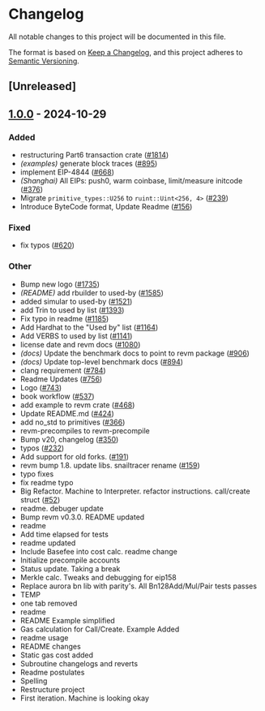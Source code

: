 # Changelog

All notable changes to this project will be documented in this file.

The format is based on [Keep a Changelog](https://keepachangelog.com/en/1.0.0/),
and this project adheres to [Semantic Versioning](https://semver.org/spec/v2.0.0.html).

## [Unreleased]

## [1.0.0](https://github.com/CeciliaZ030/revm/releases/tag/revm-transaction-v1.0.0) - 2024-10-29

### Added

- restructuring Part6 transaction crate ([#1814](https://github.com/CeciliaZ030/revm/pull/1814))
- *(examples)* generate block traces ([#895](https://github.com/CeciliaZ030/revm/pull/895))
- implement EIP-4844 ([#668](https://github.com/CeciliaZ030/revm/pull/668))
- *(Shanghai)* All EIPs: push0, warm coinbase, limit/measure initcode ([#376](https://github.com/CeciliaZ030/revm/pull/376))
- Migrate `primitive_types::U256` to `ruint::Uint<256, 4>` ([#239](https://github.com/CeciliaZ030/revm/pull/239))
- Introduce ByteCode format, Update Readme ([#156](https://github.com/CeciliaZ030/revm/pull/156))

### Fixed

- fix typos ([#620](https://github.com/CeciliaZ030/revm/pull/620))

### Other

- Bump new logo ([#1735](https://github.com/CeciliaZ030/revm/pull/1735))
- *(README)* add rbuilder to used-by ([#1585](https://github.com/CeciliaZ030/revm/pull/1585))
- added simular to used-by ([#1521](https://github.com/CeciliaZ030/revm/pull/1521))
- add Trin to used by list ([#1393](https://github.com/CeciliaZ030/revm/pull/1393))
- Fix typo in readme ([#1185](https://github.com/CeciliaZ030/revm/pull/1185))
- Add Hardhat to the "Used by" list ([#1164](https://github.com/CeciliaZ030/revm/pull/1164))
- Add VERBS to used by list ([#1141](https://github.com/CeciliaZ030/revm/pull/1141))
- license date and revm docs ([#1080](https://github.com/CeciliaZ030/revm/pull/1080))
- *(docs)* Update the benchmark docs to point to revm package ([#906](https://github.com/CeciliaZ030/revm/pull/906))
- *(docs)* Update top-level benchmark docs ([#894](https://github.com/CeciliaZ030/revm/pull/894))
- clang requirement ([#784](https://github.com/CeciliaZ030/revm/pull/784))
- Readme Updates ([#756](https://github.com/CeciliaZ030/revm/pull/756))
- Logo ([#743](https://github.com/CeciliaZ030/revm/pull/743))
- book workflow ([#537](https://github.com/CeciliaZ030/revm/pull/537))
- add example to revm crate ([#468](https://github.com/CeciliaZ030/revm/pull/468))
- Update README.md ([#424](https://github.com/CeciliaZ030/revm/pull/424))
- add no_std to primitives ([#366](https://github.com/CeciliaZ030/revm/pull/366))
- revm-precompiles to revm-precompile
- Bump v20, changelog ([#350](https://github.com/CeciliaZ030/revm/pull/350))
- typos ([#232](https://github.com/CeciliaZ030/revm/pull/232))
- Add support for old forks. ([#191](https://github.com/CeciliaZ030/revm/pull/191))
- revm bump 1.8. update libs. snailtracer rename ([#159](https://github.com/CeciliaZ030/revm/pull/159))
- typo fixes
- fix readme typo
- Big Refactor. Machine to Interpreter. refactor instructions. call/create struct ([#52](https://github.com/CeciliaZ030/revm/pull/52))
- readme. debuger update
- Bump revm v0.3.0. README updated
- readme
- Add time elapsed for tests
- readme updated
- Include Basefee into cost calc. readme change
- Initialize precompile accounts
- Status update. Taking a break
- Merkle calc. Tweaks and debugging for eip158
- Replace aurora bn lib with parity's. All Bn128Add/Mul/Pair tests passes
- TEMP
- one tab removed
- readme
- README Example simplified
- Gas calculation for Call/Create. Example Added
- readme usage
- README changes
- Static gas cost added
- Subroutine changelogs and reverts
- Readme postulates
- Spelling
- Restructure project
- First iteration. Machine is looking okay
